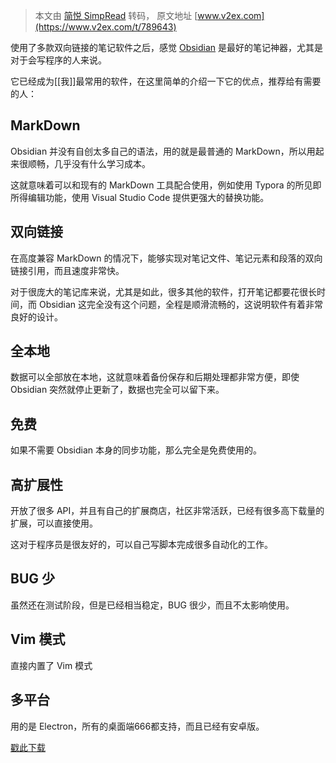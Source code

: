 > 本文由 [简悦 SimpRead](http://ksria.com/simpread/) 转码， 原文地址 [www.v2ex.com](https://www.v2ex.com/t/789643)

使用了多款双向链接的笔记软件之后，感觉 [Obsidian](https://obsidian.md/) 是最好的笔记神器，尤其是对于会写程序的人来说。

它已经成为[[我]]最常用的软件，在这里简单的介绍一下它的优点，推荐给有需要的人：

MarkDown
--------

Obsidian 并没有自创太多自己的语法，用的就是最普通的 MarkDown，所以用起来很顺畅，几乎没有什么学习成本。

这就意味着可以和现有的 MarkDown 工具配合使用，例如使用 Typora 的所见即所得编辑功能，使用 Visual Studio Code 提供更强大的替换功能。

双向链接
----

在高度兼容 MarkDown 的情况下，能够实现对笔记文件、笔记元素和段落的双向链接引用，而且速度非常快。

对于很庞大的笔记库来说，尤其是如此，很多其他的软件，打开笔记都要花很长时间，而 Obsidian 这完全没有这个问题，全程是顺滑流畅的，这说明软件有着非常良好的设计。

全本地
---

数据可以全部放在本地，这就意味着备份保存和后期处理都非常方便，即使 Obsidian 突然就停止更新了，数据也完全可以留下来。

免费
--

如果不需要 Obsidian 本身的同步功能，那么完全是免费使用的。

高扩展性
----

开放了很多 API，并且有自己的扩展商店，社区非常活跃，已经有很多高下载量的扩展，可以直接使用。

这对于程序员是很友好的，可以自己写脚本完成很多自动化的工作。

BUG 少
-----

虽然还在测试阶段，但是已经相当稳定，BUG 很少，而且不太影响使用。

Vim 模式
------

直接内置了 Vim 模式

多平台
---

用的是 Electron，所有的桌面端666都支持，而且已经有安卓版。

[戳此下载](https://obsidian.md/)